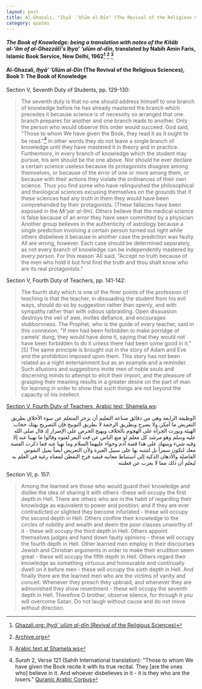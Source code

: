 ```yaml
---
layout: post
title: Al-Ghazali, "Iḥyā′ ‘Ulūm al-Dīn" (The Revival of the Religious Sciences)
category: quotes
---
```


#### *The Book of Knowledge: being a translation with notes of the Kitāb al-‘ilm of al-Ghazzālī's Iḥya’ ‘ulūm al-dīn*, translated by Nabih Amin Faris, Islamic Book Service, New Delhi, 1962[^1] [^2] [^3]

#### Al-Ghazali, *Iḥyā′ ‘Ulūm al-Dīn* (The Revival of the Religious Sciences), Book 1: The Book of Knowledge

[^1]: [Ghazali.org: *Iḥyāʾ ʿulūm al-dīn* (Revival of the Religious Sciences)](https://www.ghazali.org/rrs-ovr/)

[^2]: [Archive.org](https://archive.org/details/TheBookOfKnowledgeByGhazali/mode/2up)

[^3]: [Arabic text at Shamela.ws](https://shamela.ws/book/9472)

Section V, Seventh Duty of Students, pp. 129-130:

> The seventh duty is that no one should address himself to one branch of knowledge before he has already mastered the branch which precedes it because science is of necessity so arranged that one branch prepares for another and one branch leads to another. Only the person who would observe this order would succeed. God said, "Those to whom We have given the Book, they read it as it ought to be read."[^4] In other words they do not leave a single branch of knowledge until they have mastered it in theory and in practice. Furthermore, in every branch of knowledge which the student may pursue, his aim should be the one above. Nor should he ever declare a certain science useless because its protagonists disagree among themselves, or because of the error of one or more among them, or because with their actions they violate the ordinances of their own science. Thus you find some who have relinquished the philosophical and theological sciences excusing themselves on the grounds that if these sciences had any truth in them they would have been comprehended by their protagonists. (These fallacies have been exposed in the *Mi‘yar al-Ilm*). Others believe that the medical science is false because of an error they have seen committed by a physician. Another group believes in the authenticity of astrology because a single prediction involving a certain person turned out right while others disbelieve it because in another case the prediction was faulty. All are wrong, however. Each case should be determined separately, as not every branch of knowledge can be independently mastered by every person. For this reason ʿAlī said, "Accept no truth because of the men who hold it but first find the truth and thou shalt know who are its real protagonists."

[^4]: *Surah* 2, Verse 121 (Sahih International translation): "Those to whom We have given the Book recite it with its true recital. They \[are the ones who\] believe in it. And whoever disbelieves in it - it is they who are the losers." [Quranic Arabic Corpus](https://corpus.quran.com/translation.jsp?chapter=2&verse=121)

Section V, Fourth Duty of Teachers, pp. 141-142:

> The fourth duty which is one of the finer points of the profession of teaching is that the teacher, in dissuading the student from his evil ways, should do so by suggestion rather than openly, and with sympathy rather than with odious upbraiding. Open dissuasion destroys the veil of awe, invites defiance, and encourages stubbornness. The Prophet, who is the guide of every teacher, said in this connexion, "If men had been forbidden to make porridge of camels’ dung, they would have done it, saying that they would not have been forbidden to do it unless there had been some good in it."[5] The same principle is brought out in the story of Adam and Eve and the prohibition imposed upon them. This story has not been related as a night entertainment but as an example and a reminder. Such allusions and suggestions invite men of noble souls and discerning minds to attempt to elicit their import, and the pleasure of grasping their meaning results in a greater desire on the part of man for learning in order to show that such things are not beyond the capacity of his intellect.

[^5]: [Murtada al-Zabidi, *Itḥāf al-sadāh al-muttaqīn*, Shamela.ws](https://shamela.ws/book/38171/164)

[Section V, Fourth Duty of Teachers, Arabic text, Shamela.ws](https://shamela.ws/book/9472/57):

<p dir="rtl">الوظيفة الرابعة وهي من دقائق صناعة التعليم أن يزجر المتعلم عن سوء الأخلاق بطريق التعريض ما أمكن ولا يصرح وبطريق الرحمة لا بطريق التوبيخ فإن التصريح يهتك حجاب الهيئة ويورث الجرأة على الهجوم بالخلاف ويهيج الحرص على الإصرار إذ قال صلى الله عليه وسلم وهو مرشد كل معلم لو منع الناس عن فت البعر لفتوه وقالوا ما نهينا عنه إلا وفيه شيء وينبهك على هذا قصة آدم وحواء عليهما السلام وما نهيا عنه فما ذكرت القصة معك لتكون سمراً بل لتتنبه بها على سبيل العبرة ولأن التعريض أيضاً يميل النفوس الفاضلة والأذهان الذكية إلى استنباط معانيه فيفيد فرح التفطن لمعناه رغبة في العلم به ليعلم أن ذلك مما لا يعزب عن فطنته</p>

Section VI, p. 157:

> Among the learned are those who would guard their knowledge and dislike the idea of sharing it with others -these will occupy the first depth in Hell. There are others who are in the habit of regarding their knowledge as equivalent to power and position; and if they are ever contradicted or slighted they become infuriated - these will occupy the second depth in Hell. Others confine their knowledge to the circles of nobility and wealth and deem the poor classes unworthy of it - these will occupy the third depth in Hell. Others appoint themselves judges and hand down faulty opinions - these will occupy the fourth depth in Hell. Other learned men employ in their discourses Jewish and Christian arguments in order to make their erudition seem great - these will occupy the fifth depth in Hell. Others regard their knowledge as something virtuous and honourable and continually dwell on it before men - these will occupy the sixth depth in Hell. And finally there are the learned men who are the victims of vanity and conceit. Whenever they preach they upbraid, and whenever they are admonished they show resentment - these will occupy the seventh depth in Hell. Therefore O brother, observe silence, for through it you will overcome Satan. Do not laugh without cause and do not move without direction.